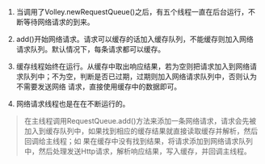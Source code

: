 1. 当调用了Volley.newRequestQueue()之后，有五个线程一直在后台运行，不断等待网络请求的到来。

2.  add()开始网络请求。请求可以缓存的话加入缓存队列，不能缓存则加入网络请求队列。默认情况下，每条请求都可以缓存。

3. 缓存线程始终在运行。从缓存中取出响应结果，若为空则把请求加入到网络请求队列中；不为空，判断是否已过期，过期则加入网络请求队列中，否则认为不需要发送网络
请求，直接使用缓存中的数据即可。

4. 网络请求线程也是在在不断运行的。

> 在主线程调用RequestQueue.add()方法来添加一条网络请求，请求会先被加入到缓存队列中，如果找到相应的缓存结果就直接读取缓存并解析，然后回调给主线程；如
果在缓存中没有找到结果，将请求添加到网络请求队列中，然后处理发送Http请求，解析响应结果，写入缓存，并回调主线程。
